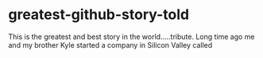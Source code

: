 # greatest-github-story-told
This is the greatest and best story in the world.....tribute. 
Long time ago me and my brother Kyle started a company in Silicon Valley called
